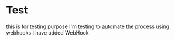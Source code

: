 # Test
this is for testing purpose
I'm testing to automate the process using webhooks
I have added WebHook 
